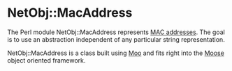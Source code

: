 # NetObj::MacAddress

The Perl module NetObj::MacAddress represents [MAC
addresses](https://en.wikipedia.org/wiki/MAC_address).  The goal is to use an
abstraction independent of any particular string representation.

NetObj::MacAddress is a class built using [Moo](https://metacpan.org/pod/Moo)
and fits right into the [Moose](https://metacpan.org/pod/Moose) object oriented
framework.
